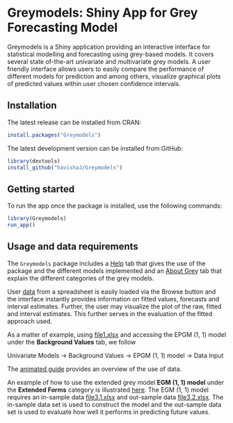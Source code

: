 # Greymodels: Shiny App for Grey Forecasting Model

Greymodels is a Shiny application providing an interactive interface for statistical modelling and forecasting using grey-based models. It covers several state of-the-art univariate and multivariate grey models. A user friendly interface allows users to easily compare the performance of different models for prediction and among others, visualize graphical plots of predicted values within user chosen confidence intervals.

## Installation

The latest release can be installed from CRAN:

``` r
install.packages("Greymodels")
```

The latest development version can be installed from GitHub:

``` r
library(devtools)
install_github("havishaJ/Greymodels")

```

## Getting started

To run the app once the package is installed, use the following
commands:

``` r
library(Greymodels)
run_app()
```

## Usage and data requirements

The `Greymodels` package includes a [Help](videos/video1.md) tab that gives the use of the package and the different models implemented and an [About Grey](videos/video3.md) tab that explain the different categories of the grey models. 

User [data](data) from a spreadsheet is easily loaded via the Browse button and the interface instantly provides information on fitted values, forecasts and interval estimates. Further, the user may visualize the plot of the raw, fitted and interval estimates. This further serves in the evaluation of the fitted approach used.

As a matter of example, using [file1.xlsx](data/file1.xlsx) and accessing the EPGM (1, 1) model under the **Background Values** tab, we follow

Univariate Models $\rightarrow$ Background Values $\rightarrow$ EPGM (1, 1) model $\rightarrow$ Data Input

The [animated guide](videos/video2.md) provides an overview of the use of data.

An example of how to use the extended grey model **EGM (1, 1) model** under the **Extended Forms** category is illustrated [here](videos/video4.md). The EGM (1, 1) model requires an in-sample data [file3.1.xlsx](data/file3.1.xlsx) and out-sample data [file3.2.xlsx](data/file3.2.xlsx). The in-sample data set is used to construct the model and the out-sample data set is used to evaluate how well it performs in predicting future values.
